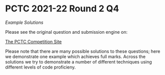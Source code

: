 # PCTC 2021-22 Round 2 Q4
*Example Solutions*

Please see the original question and submission engine on:

[The PCTC Competition Site](https://pctc.cuttle.org/index.php?action=user_competitions)

Please note that there are many possible solutions to these questions; here we demonstrate one example which achieves full marks. Across the solutions we try to demonstrate a number of different techniques using different levels of code proficieny.